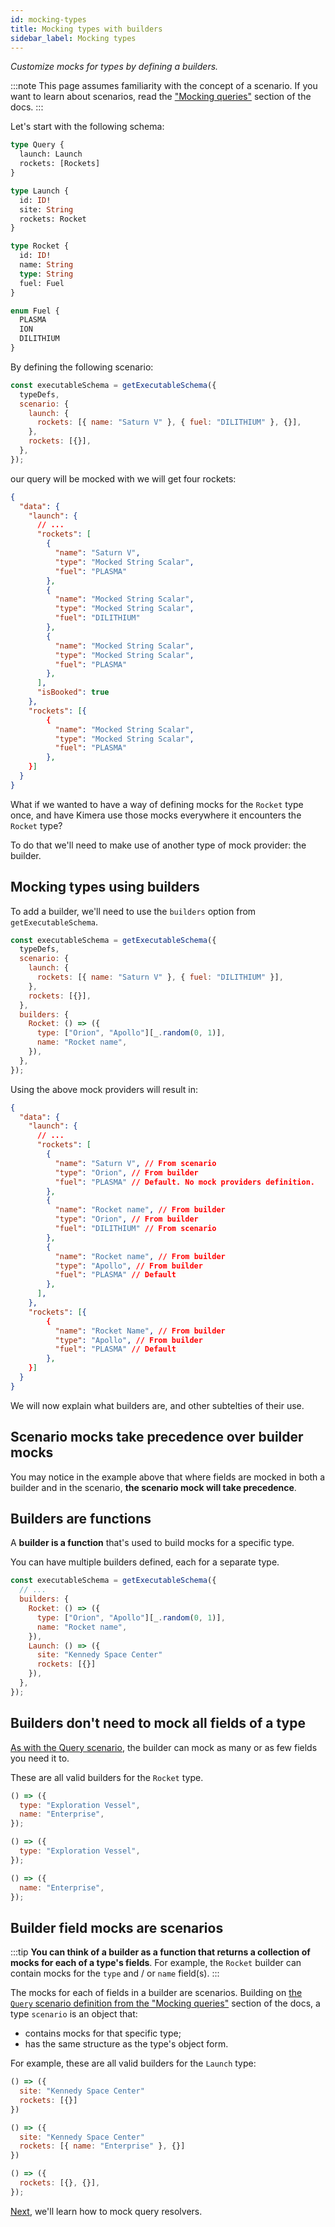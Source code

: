 ```yaml
---
id: mocking-types
title: Mocking types with builders
sidebar_label: Mocking types
---
```


_Customize mocks for types by defining a builders._

:::note
This page assumes familiarity with the concept of a scenario. If you want to learn about scenarios, read the ["Mocking queries"](/graphql-kimera/docs/mocking-queries-scenario) section of the docs.
:::

Let's start with the following schema:

```graphql
type Query {
  launch: Launch
  rockets: [Rockets]
}

type Launch {
  id: ID!
  site: String
  rockets: Rocket
}

type Rocket {
  id: ID!
  name: String
  type: String
  fuel: Fuel
}

enum Fuel {
  PLASMA
  ION
  DILITHIUM
}
```

By defining the following scenario:

```js
const executableSchema = getExecutableSchema({
  typeDefs,
  scenario: {
    launch: {
      rockets: [{ name: "Saturn V" }, { fuel: "DILITHIUM" }, {}],
    },
    rockets: [{}],
  },
});
```

our query will be mocked with we will get four rockets:

```json
{
  "data": {
    "launch": {
      // ...
      "rockets": [
        {
          "name": "Saturn V",
          "type": "Mocked String Scalar",
          "fuel": "PLASMA"
        },
        {
          "name": "Mocked String Scalar",
          "type": "Mocked String Scalar",
          "fuel": "DILITHIUM"
        },
        {
          "name": "Mocked String Scalar",
          "type": "Mocked String Scalar",
          "fuel": "PLASMA"
        },
      ],
      "isBooked": true
    },
    "rockets": [{
        {
          "name": "Mocked String Scalar",
          "type": "Mocked String Scalar",
          "fuel": "PLASMA"
        },
    }]
  }
}
```

What if we wanted to have a way of defining mocks for the `Rocket` type once, and have Kimera use those mocks everywhere it encounters the `Rocket` type?

To do that we'll need to make use of another type of mock provider: the builder.

## Mocking types using builders

To add a builder, we'll need to use the `builders` option from `getExecutableSchema`.

```js title="Scenario + Builder"
const executableSchema = getExecutableSchema({
  typeDefs,
  scenario: {
    launch: {
      rockets: [{ name: "Saturn V" }, { fuel: "DILITHIUM" }],
    },
    rockets: [{}],
  },
  builders: {
    Rocket: () => ({
      type: ["Orion", "Apollo"][_.random(0, 1)],
      name: "Rocket name",
    }),
  },
});
```

Using the above mock providers will result in:

```json title="The scenario takes precedence"
{
  "data": {
    "launch": {
      // ...
      "rockets": [
        {
          "name": "Saturn V", // From scenario
          "type": "Orion", // From builder
          "fuel": "PLASMA" // Default. No mock providers definition.
        },
        {
          "name": "Rocket name", // From builder
          "type": "Orion", // From builder
          "fuel": "DILITHIUM" // From scenario
        },
        {
          "name": "Rocket name", // From builder
          "type": "Apollo", // From builder
          "fuel": "PLASMA" // Default
        },
      ],
    },
    "rockets": [{
        {
          "name": "Rocket Name", // From builder
          "type": "Apollo", // From builder
          "fuel": "PLASMA" // Default
        },
    }]
  }
}
```

We will now explain what builders are, and other subtelties of their use.

## Scenario mocks take precedence over builder mocks

You may notice in the example above that where fields are mocked in both a builder and in the scenario, **the scenario mock will take precedence**.

## Builders are functions

A **builder is a function** that's used to build mocks for a specific type.

You can have multiple builders defined, each for a separate type.

```js title="Multiple builders"
const executableSchema = getExecutableSchema({
  // ...
  builders: {
    Rocket: () => ({
      type: ["Orion", "Apollo"][_.random(0, 1)],
      name: "Rocket name",
    }),
    Launch: () => ({
      site: "Kennedy Space Center"
      rockets: [{}]
    }),
  },
});
```

## Builders don't need to mock all fields of a type

[As with the Query scenario](/graphql-kimera/docs/mocking-queries-scenario#a-scenario-can-mock-fewer-fields-than-whats-in-the-schema), the builder can mock as many or as few fields you need it to.

These are all valid builders for the `Rocket` type.

```js
() => ({
  type: "Exploration Vessel",
  name: "Enterprise",
});
```

```js
() => ({
  type: "Exploration Vessel",
});
```

```js
() => ({
  name: "Enterprise",
});
```

## Builder field mocks are scenarios

:::tip
**You can think of a builder as a function that returns a collection of mocks for each of a type's fields**. For example, the `Rocket` builder can contain mocks for the `type` and / or `name` field(s).
:::

The mocks for each of fields in a builder are scenarios. Building on [the `Query` scenario definition from the "Mocking queries"](/graphql-kimera/docs/mocking-queries-scenario#what-is-the-query-scenario) section of the docs, a type `scenario` is an object that:

- contains mocks for that specific type;
- has the same structure as the type's object form.

For example, these are all valid builders for the `Launch` type:

```js
() => ({
  site: "Kennedy Space Center"
  rockets: [{}]
})
```

```js
() => ({
  site: "Kennedy Space Center"
  rockets: [{ name: "Enterprise" }, {}]
})
```

```js
() => ({
  rockets: [{}, {}],
});
```

[Next](/graphql-kimera/docs/query-resolvers), we'll learn how to mock query resolvers.
